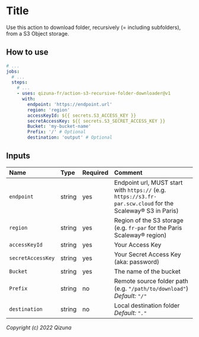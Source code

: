 # Title

Use this action to download folder, recursively (= including subfolders), from a S3 Object storage.

## How to use

```yaml
# ...
jobs:
  # ...
  steps:
    # ...
    - uses: qizuna-fr/action-s3-recursive-folder-downloader@v1
      with:
        endpoint: 'https://endpoint.url'
        region: 'region'
        accessKeyId: ${{ secrets.S3_ACCESS_KEY }}
        secretAccessKey: ${{ secrets.S3_SECRET_ACCESS_KEY }}
        Bucket: 'my-bucket-name'
        Prefix: '/' # Optional
        destination: 'output' # Optional
```

## Inputs

| Name              | Type   | Required | Comment                                                                                                     |
| :---------------- | :----- | :------- | :---------------------------------------------------------------------------------------------------------- |
| `endpoint`        | string | yes      | Endpoint url, MUST start with `https://` (e.g. `https://s3.fr-par.scw.cloud` for the Scaleway® S3 in Paris) |
| `region`          | string | yes      | Region of the S3 storage (e.g. `fr-par` for the Paris Scaleway® region)                                     |
| `accessKeyId`     | string | yes      | Your Access Key                                                                                             |
| `secretAccessKey` | string | yes      | Your Secret Access Key (aka: password)                                                                      |
| `Bucket`          | string | yes      | The name of the bucket                                                                                      |
| `Prefix`          | string | no       | Remote source folder path (e.g. `"/path/to/download"`)<br>_Default: `"/"`_                                  |
| `destination`     | string | no       | Local destination folder<br>_Default: `"."`_                                                                |

_Copyright (c) 2022 Qizuna_
